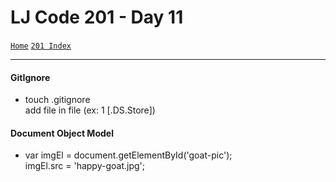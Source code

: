 # LJ Code 201 - Day 11
<a href="../README.md">`Home`</a>
<a href="201_README.md">`201 Index`</a>
<hr>

#### GitIgnore
- touch .gitignore </br>
  add file in file
  (ex: 1 [.DS.Store])

#### Document Object Model
- var imgEl = document.getElementById('goat-pic'); </br>
  imgEl.src = 'happy-goat.jpg';
